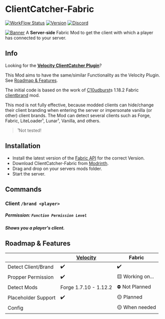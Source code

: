 # ClientCatcher-Fabric
[![WorkFlow Status](https://img.shields.io/github/actions/workflow/status/rotgruengelb/ClientCatcher-Fabric/build.yml)](https://github.com/rotgruengelb/ClientCatcher-Fabric/actions/workflows/build.yml)
[![Version](https://img.shields.io/github/v/release/rotgruengelb/ClientCatcher-Fabric?color=FFF0&style=flat-square)](https://modrinth.com/mod/clientcatcher)
[![Discord](https://img.shields.io/discord/899740810956910683?color=7289da&label=Discord)](https://discord.gg/rtWvZ88DFr)


[![Banner](https://i.imgur.com/6rjflSj.jpg)](https://modrinth.com/mod/clientcatcher)
A **Server-side** Fabric Mod to get the client with which a player has connected to your server.

## Info
Looking for the [**Velocity ClientCatcher Plugin**](https://modrinth.com/plugin/clientcatcher)?

This Mod aims to have the same/similar Functionality as the Velocity Plugin. See [Roadmap & Features](https://github.com/rotgruengelb/ClientCatcher-Fabric/tree/master#roadmap--features).

The initial code is based on the work of [C10udburst](https://github.com/C10udburst)s 1.18.2 Fabric [clientbrand](https://github.com/C10udburst/clientbrand) mod.

This mod is not fully effective, because modded clients can hide/change their client branding when entering the server or impersonate vanilla (or other) client brands.
The Mod can detect several clients such as Forge, Fabric, LiteLoader¹, Lunar¹, Vanilla, and others.
> ¹Not tested!

## Installation
- Install the latest version of the [Fabric API](https://modrinth.com/mod/fabric-api) for the correct Version.
- Download ClientCatcher-Fabric from [Modrinth](https://modrinth.com/mod/clientcatcher-fabric).
- Drag and drop on your servers mods folder.
- Start the server.

## Commands

### Client `/brand <player>`
##### Permission: `Function Permission Level`
##### Shows you a player's client.

## Roadmap & Features

|                     | [Velocity](https://modrinth.com/plugin/clientcatcher)               | Fabric           |
| ------------------- | ---------------------  | ---------------- |
| Detect Client/Brand | ✔️                    | ✔️               |
| Propper Permission  | ✔️                    | 🟨 Working on... |
| Detect Mods         | Forge 1.7.10 - 1.12.2  | ⛔ Not Planned   |
| Placeholder Support | ✔️                    | 🟡 Planned       |
| Config              |                        | 🟡 When needed   |

